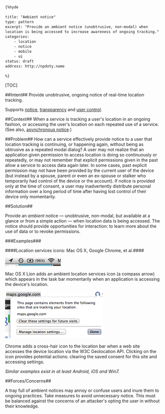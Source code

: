     {%hyde

    title: "Ambient notice"
    type: pattern
    excerpt: "Provide an ambient notice (unobtrusive, non-modal) when location is being accessed to increase awareness of ongoing tracking."
    categories: 
        - location
        - notice
        - mobile
        - ui
    status: draft
    address: http://npdoty.name

    %}

[TOC]

##Intent##
Provide unobtrusive, ongoing notice of real-time location tracking.

Supports [notice](Notice), [transparency](Transparency-and-feedback) and [user control](User-control).

##Context##
When a service is tracking a user's location in an ongoing fashion, or accessing the user's location on each repeated use of a service. (See also, [asynchronous notice](Asynchronous-notice).)

##Problem##
How can a service effectively provide notice to a user that location tracking is continuing, or happening again, without being as obtrusive as a repeated modal dialog? A user may not realize that an application given permission to access location is doing so continuously or repeatedly, or may not remember that explicit permissions given in the past allow a service to access data again later. In some cases, past explicit permission may not have been provided by the current user of the device (but instead by a spouse, parent or even an ex-spouse or stalker who temporarily had control of the device or the account). If notice is provided only at the time of consent, a user may inadvertently distribute personal information over a long period of time after having lost control of their device only momentarily.

##Solution##

Provide an _ambient_ notice &mdash; unobtrusive, non-modal, but available at a glance or from a simple action &mdash; when location data is being accessed. The notice should provide opportunities for interaction: to learn more about the use of data or to revoke permissions.


###Examples###

####Location services icons: Mac OS X, Google Chrome, et al.####

![Lion Location Icon](media/images/lion_location_icon.png)

Mac OS X Lion adds an ambient location services icon (a compass arrow) which appears in the task bar momentarily when an application is accessing the device's location.

![Chrome Location Icon](media/images/chrome_location_icon.png)

Chrome adds a cross-hair icon to the location bar when a web site accesses the device location via the W3C Geolocation API. Clicking on the icon provides potential actions: clearing the saved consent for this site and accessing settings.

_Similar examples exist in at least Android, iOS and Win7._

##Forces/Concerns##

A tray full of ambient notices may annoy or confuse users and inure them to ongoing practices. Take measures to avoid unnecessary notice. This must be balanced against the
concerns of an attacker's opting the user in without their knowledge.
